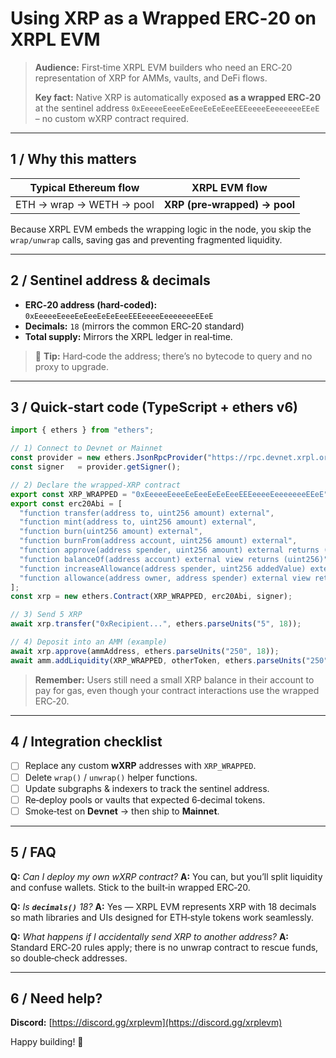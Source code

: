 # Using **XRP as a Wrapped ERC‑20** on XRPL EVM

> **Audience:** First‑time XRPL EVM builders who need an ERC‑20 representation of XRP for AMMs, vaults, and DeFi flows.
>
> **Key fact:** Native XRP is automatically exposed **as a wrapped ERC‑20** at the sentinel address `0xEeeeeEeeeEeEeeEeEeEeeEEEeeeeEeeeeeeeEEeE` – no custom wXRP contract required.

---

## 1 / Why this matters

| Typical Ethereum flow    | XRPL EVM flow                |
| ------------------------ | ---------------------------- |
| ETH → wrap → WETH → pool | **XRP (pre‑wrapped) → pool** |

Because XRPL EVM embeds the wrapping logic in the node, you skip the `wrap/unwrap` calls, saving gas and preventing fragmented liquidity.

---

## 2 / Sentinel address & decimals

* **ERC‑20 address (hard‑coded):** `0xEeeeeEeeeEeEeeEeEeEeeEEEeeeeEeeeeeeeEEeE`
* **Decimals:** `18` (mirrors the common ERC‑20 standard)
* **Total supply:** Mirrors the XRPL ledger in real‑time.

> 📝 **Tip:** Hard‑code the address; there’s no bytecode to query and no proxy to upgrade.

---

## 3 / Quick‑start code (TypeScript + ethers v6)

```ts
import { ethers } from "ethers";

// 1) Connect to Devnet or Mainnet
const provider = new ethers.JsonRpcProvider("https://rpc.devnet.xrpl.org");
const signer   = provider.getSigner();

// 2) Declare the wrapped‑XRP contract
export const XRP_WRAPPED = "0xEeeeeEeeeEeEeeEeEeEeeEEEeeeeEeeeeeeeEEeE";
export const erc20Abi = [
  "function transfer(address to, uint256 amount) external",
  "function mint(address to, uint256 amount) external",
  "function burn(uint256 amount) external",
  "function burnFrom(address account, uint256 amount) external",
  "function approve(address spender, uint256 amount) external returns (bool)",
  "function balanceOf(address account) external view returns (uint256)",
  "function increaseAllowance(address spender, uint256 addedValue) external returns (bool)",
  "function allowance(address owner, address spender) external view returns (uint256)"
];
const xrp = new ethers.Contract(XRP_WRAPPED, erc20Abi, signer);

// 3) Send 5 XRP
await xrp.transfer("0xRecipient...", ethers.parseUnits("5", 18));

// 4) Deposit into an AMM (example)
await xrp.approve(ammAddress, ethers.parseUnits("250", 18));
await amm.addLiquidity(XRP_WRAPPED, otherToken, ethers.parseUnits("250", 18), minLp);
```

> **Remember:** Users still need a small XRP balance in their account to pay for gas, even though your contract interactions use the wrapped ERC‑20.

---

## 4 / Integration checklist

* [ ] Replace any custom **wXRP** addresses with `XRP_WRAPPED`.
* [ ] Delete `wrap()` / `unwrap()` helper functions.
* [ ] Update subgraphs & indexers to track the sentinel address.
* [ ] Re‑deploy pools or vaults that expected 6‑decimal tokens.
* [ ] Smoke‑test on **Devnet** → then ship to **Mainnet**.

---

## 5 / FAQ

**Q:** *Can I deploy my own wXRP contract?*
**A:** You can, but you’ll split liquidity and confuse wallets. Stick to the built‑in wrapped ERC‑20.

**Q:** *Is **`decimals()`** 18?*
**A:** Yes — XRPL EVM represents XRP with 18 decimals so math libraries and UIs designed for ETH‐style tokens work seamlessly.

**Q:** *What happens if I accidentally send XRP to another address?*
**A:** Standard ERC‑20 rules apply; there is no unwrap contract to rescue funds, so double‑check addresses.

---

## 6 / Need help?

**Discord:** [https://discord.gg/xrplevm](https://discord.gg/xrplevm)

Happy building! 🚀
